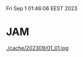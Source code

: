 Fri Sep  1 01:46:06 EEST 2023
# JAM
<a href='./cache/202309/01_01.log'>./cache/202309/01_01.log</a>

